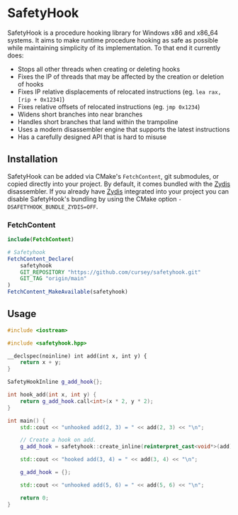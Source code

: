 # SafetyHook

SafetyHook is a procedure hooking library for Windows x86 and x86_64 systems. It aims to make runtime procedure hooking as safe as possible while maintaining simplicity of its implementation. To that end it currently does:

* Stops all other threads when creating or deleting hooks
* Fixes the IP of threads that may be affected by the creation or deletion of hooks
* Fixes IP relative displacements of relocated instructions (eg. `lea rax, [rip + 0x1234]`)
* Fixes relative offsets of relocated instructions (eg. `jmp 0x1234`)
* Widens short branches into near branches
* Handles short branches that land within the trampoline
* Uses a modern disassembler engine that supports the latest instructions
* Has a carefully designed API that is hard to misuse

## Installation

SafetyHook can be added via CMake's `FetchContent`, git submodules, or copied directly into your project. By default, it comes bundled with the [Zydis](https://github.com/zyantific/zydis) disassembler. If you already have [Zydis](https://github.com/zyantific/zydis) integrated into your project you can disable SafetyHook's bundling by using the CMake option `-DSAFETYHOOK_BUNDLE_ZYDIS=OFF`.

### FetchContent

```CMake
include(FetchContent)

# Safetyhook
FetchContent_Declare(
    safetyhook
    GIT_REPOSITORY "https://github.com/cursey/safetyhook.git"
    GIT_TAG "origin/main"
)
FetchContent_MakeAvailable(safetyhook)

```

## Usage

```C++
#include <iostream>

#include <safetyhook.hpp>

__declspec(noinline) int add(int x, int y) {
    return x + y;
}

SafetyHookInline g_add_hook{};

int hook_add(int x, int y) {
    return g_add_hook.call<int>(x * 2, y * 2);
}

int main() {
    std::cout << "unhooked add(2, 3) = " << add(2, 3) << "\n";

    // Create a hook on add.
    g_add_hook = safetyhook::create_inline(reinterpret_cast<void*>(add), reinterpret_cast<void*>(hook_add));

    std::cout << "hooked add(3, 4) = " << add(3, 4) << "\n";

    g_add_hook = {};

    std::cout << "unhooked add(5, 6) = " << add(5, 6) << "\n";

    return 0;
}
```
